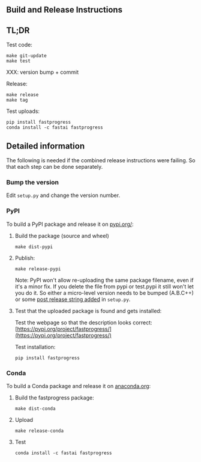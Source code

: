## Build and Release Instructions

## TL;DR

Test code:
```
make git-update
make test
```

XXX: version bump + commit

Release:
```
make release
make tag
```

Test uploads:
```
pip install fastprogress
conda install -c fastai fastprogress
```

## Detailed information

The following is needed if the combined release instructions were failing. So that each step can be done separately.

### Bump the version

Edit `setup.py` and change the version number.

### PyPI

To build a PyPI package and release it on [pypi.org/](https://pypi.org/project/fastai/):

1. Build the package (source and wheel)

   ```
   make dist-pypi
   ```

2. Publish:

   ```
   make release-pypi
   ```

   Note: PyPI won't allow re-uploading the same package filename, even if it's a minor fix. If you delete the file from pypi or test.pypi it still won't let you do it. So either a micro-level version needs to be bumped (A.B.C++) or some [post release string added](https://www.python.org/dev/peps/pep-0440/#post-releases) in `setup.py`.

3. Test that the uploaded package is found and gets installed:

   Test the webpage so that the description looks correct: [https://pypi.org/project/fastprogress/](https://pypi.org/project/fastprogress/)

   Test installation:

   ```
   pip install fastprogress
   ```



### Conda

To build a Conda package and release it on [anaconda.org](https://anaconda.org/fastai/fastprogress):

1. Build the fastprogress package:

   ```
   make dist-conda

   ```

2. Upload

   ```
   make release-conda

   ```

3. Test

   ```
   conda install -c fastai fastprogress
   ```
